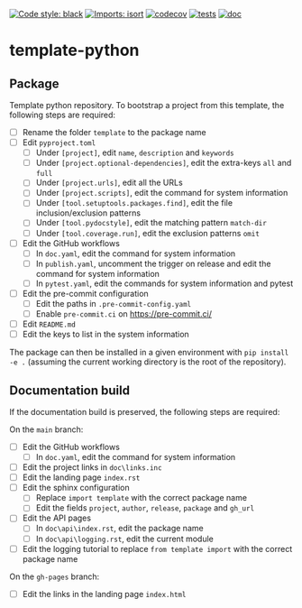 [![Code style: black](https://img.shields.io/badge/code%20style-black-000000.svg)](https://github.com/psf/black)
[![Imports: isort](https://img.shields.io/badge/%20imports-isort-%231674b1?style=flat&labelColor=ef8336)](https://pycqa.github.io/isort/)
[![codecov](https://codecov.io/gh/mscheltienne/template-python/branch/main/graph/badge.svg?token=KRYRRUXDYY)](https://codecov.io/gh/mscheltienne/template-python)
[![tests](https://github.com/mscheltienne/template-python/actions/workflows/pytest.yaml/badge.svg?branch=main)](https://github.com/mscheltienne/template-python/actions/workflows/pytest.yaml)
[![doc](https://github.com/mscheltienne/template-python/actions/workflows/doc.ayml/badge.svg?branch=main)](https://github.com/mscheltienne/template-python/actions/workflows/doc.yaml)

# template-python

## Package

Template python repository. To bootstrap a project from this template, the
following steps are required:

- [ ] Rename the folder `template` to the package name
- [ ] Edit `pyproject.toml`
    - [ ] Under `[project]`, edit `name`, `description` and `keywords`
    - [ ] Under `[project.optional-dependencies]`, edit the extra-keys `all` and `full`
    - [ ] Under `[project.urls]`, edit all the URLs
    - [ ] Under `[project.scripts]`, edit the command for system information
    - [ ] Under `[tool.setuptools.packages.find]`, edit the file inclusion/exclusion patterns
    - [ ] Under `[tool.pydocstyle]`, edit the matching pattern `match-dir`
    - [ ] Under `[tool.coverage.run]`, edit the exclusion patterns `omit`
- [ ] Edit the GitHub workflows
    - [ ] In `doc.yaml`, edit the command for system information
    - [ ] In `publish.yaml`, uncomment the trigger on release and edit the command for system information
    - [ ] In `pytest.yaml`, edit the commands for system information and pytest
- [ ] Edit the pre-commit configuration
    - [ ] Edit the paths in `.pre-commit-config.yaml`
    - [ ] Enable `pre-commit.ci` on https://pre-commit.ci/
- [ ] Edit `README.md`
- [ ] Edit the keys to list in the system information

The package can then be installed in a given environment with
`pip install -e .` (assuming the current working directory is the root of the
repository).

## Documentation build

If the documentation build is preserved, the following steps are required:

On the `main` branch:
- [ ] Edit the GitHub workflows
    - [ ] In `doc.yaml`, edit the command for system information
- [ ] Edit the project links in `doc\links.inc`
- [ ] Edit the landing page `index.rst`
- [ ] Edit the sphinx configuration
    - [ ] Replace `import template` with the correct package name
    - [ ] Edit the fields `project`, `author`, `release`, `package` and `gh_url`
- [ ] Edit the API pages
    - [ ] In `doc\api\index.rst`, edit the package name
    - [ ] In `doc\api\logging.rst`, edit the current module
- [ ] Edit the logging tutorial to replace `from template import` with the correct package name

On the `gh-pages` branch:
- [ ] Edit the links in the landing page `index.html`
